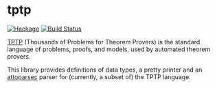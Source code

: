 # tptp

[![Hackage](https://img.shields.io/hackage/v/tptp.svg)](https://hackage.haskell.org/package/tptp) [![Build Status](https://travis-ci.org/aztek/tptp.svg?branch=master)](https://travis-ci.org/aztek/tptp)

[TPTP](http://www.tptp.org) (Thousands of Problems for Theorem Provers) is the standard language of problems, proofs, and models, used by automated theorem provers.

This library provides definitions of data types, a pretty printer and an [attoparsec](http://hackage.haskell.org/package/attoparsec) parser for (currently, a subset of) the TPTP language.
